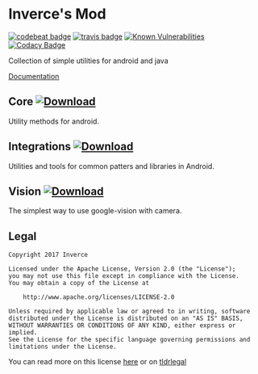 # Inverce's Mod

[![codebeat badge](https://codebeat.co/badges/1aff48e2-2406-4f2b-9e63-6b63b983d2f0)](https://codebeat.co/projects/github-com-inverce-inverce-mod)
[![travis badge](https://travis-ci.org/inverce/Inverce-Mod.svg?branch=master)](https://travis-ci.org/inverce/Inverce-Mod.svg?branch=master)
[![Known Vulnerabilities](https://snyk.io/test/github/inverce/inverce-mod/badge.svg)](https://snyk.io/test/github/inverce/inverce-mod)
[![Codacy Badge](https://api.codacy.com/project/badge/Grade/8f61e0ab74bd42b2b97882510a4c156a)](https://www.codacy.com/app/dominik.opolski/Inverce-Mod?utm_source=github.com&amp;utm_medium=referral&amp;utm_content=inverce/Inverce-Mod&amp;utm_campaign=Badge_Grade)


Collection of simple utilities for android and java

[Documentation](https://github.com/inverce/Inverce-Mod/wiki)

## Core [![Download](https://api.bintray.com/packages/inverce/Inverce-Mod/Core/images/download.svg) ](https://bintray.com/inverce/Inverce-Mod/Core/_latestVersion)

Utility methods for android.

## Integrations [![Download](https://api.bintray.com/packages/inverce/Inverce-Mod/Integration/images/download.svg) ](https://bintray.com/inverce/Inverce-Mod/Integration/_latestVersion)

Utilities and tools for common patters and libraries in Android.



## Vision [![Download](https://api.bintray.com/packages/inverce/Inverce-Mod/Vision/images/download.svg) ](https://bintray.com/inverce/Inverce-Mod/Vision/_latestVersion)

The simplest way to use google-vision with camera. 

## Legal 

```License
Copyright 2017 Inverce 

Licensed under the Apache License, Version 2.0 (the "License");
you may not use this file except in compliance with the License.
You may obtain a copy of the License at

    http://www.apache.org/licenses/LICENSE-2.0

Unless required by applicable law or agreed to in writing, software
distributed under the License is distributed on an "AS IS" BASIS,
WITHOUT WARRANTIES OR CONDITIONS OF ANY KIND, either express or implied.
See the License for the specific language governing permissions and
limitations under the License.
```

You can read more on this license [here](LICENSE) or on [tldrlegal](https://tldrlegal.com/license/apache-license-2.0-(apache-2.0))
